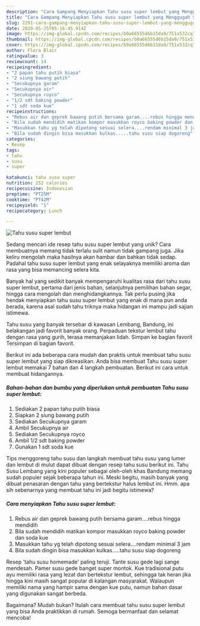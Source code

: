 ```yaml
---
description: "Cara Gampang Menyiapkan Tahu susu super lembut yang Menggugah Selera"
title: "Cara Gampang Menyiapkan Tahu susu super lembut yang Menggugah Selera"
slug: 2291-cara-gampang-menyiapkan-tahu-susu-super-lembut-yang-menggugah-selera
date: 2020-05-25T05:16:45.914Z
image: https://img-global.cpcdn.com/recipes/b0a66555d6b15da9/751x532cq70/tahu-susu-super-lembut-foto-resep-utama.jpg
thumbnail: https://img-global.cpcdn.com/recipes/b0a66555d6b15da9/751x532cq70/tahu-susu-super-lembut-foto-resep-utama.jpg
cover: https://img-global.cpcdn.com/recipes/b0a66555d6b15da9/751x532cq70/tahu-susu-super-lembut-foto-resep-utama.jpg
author: Flora Blair
ratingvalue: 3
reviewcount: 14
recipeingredient:
- "2 papan tahu putih biasa"
- "2 siung bawang putih"
- "Secukupnya garam"
- "Secukupnya air"
- "Secukupnya royco"
- "1/2 sdt baking powder"
- "1 sdt soda kue"
recipeinstructions:
- "Rebus air dan geprek bawang putih bersama garam....rebus hingga mendidih"
- "Bila sudah mendidih matikan kompor masukkan royco baking powder dan soda kue"
- "Masukkan tahu yg telah dipotong sesuai selera....rendam minimal 3 jam"
- "Bila sudah dingin bisa masukkan kulkas.....tahu susu siap dogoreng"
categories:
- Resep
tags:
- tahu
- susu
- super

katakunci: tahu susu super 
nutrition: 252 calories
recipecuisine: Indonesian
preptime: "PT25M"
cooktime: "PT42M"
recipeyield: "1"
recipecategory: Lunch

---
```



![Tahu susu super lembut](https://img-global.cpcdn.com/recipes/b0a66555d6b15da9/751x532cq70/tahu-susu-super-lembut-foto-resep-utama.jpg)

Sedang mencari ide resep tahu susu super lembut yang unik? Cara membuatnya memang tidak terlalu sulit namun tidak gampang juga. Jika keliru mengolah maka hasilnya akan hambar dan bahkan tidak sedap. Padahal tahu susu super lembut yang enak selayaknya memiliki aroma dan rasa yang bisa memancing selera kita.

Banyak hal yang sedikit banyak mempengaruhi kualitas rasa dari tahu susu super lembut, pertama dari jenis bahan, selanjutnya pemilihan bahan segar, hingga cara mengolah dan menghidangkannya. Tak perlu pusing jika hendak menyiapkan tahu susu super lembut yang enak di mana pun anda berada, karena asal sudah tahu triknya maka hidangan ini mampu jadi sajian istimewa.

Tahu susu yang banyak tersebar di kawasan Lembang, Bandung, ini belakangan jadi favorit banyak orang. Perpaduan tekstur lembut tahu dengan rasa yang gurih, terasa memanjakan lidah. Simpan ke bagian favorit Tersimpan di bagian favorit.


Berikut ini ada beberapa cara mudah dan praktis untuk membuat tahu susu super lembut yang siap dikreasikan. Anda bisa membuat Tahu susu super lembut memakai 7 bahan dan 4 langkah pembuatan. Berikut ini cara untuk membuat hidangannya.

<!--inarticleads1-->

##### Bahan-bahan dan bumbu yang diperlukan untuk pembuatan Tahu susu super lembut:

1. Sediakan 2 papan tahu putih biasa
1. Siapkan 2 siung bawang putih
1. Sediakan Secukupnya garam
1. Ambil Secukupnya air
1. Sediakan Secukupnya royco
1. Ambil 1/2 sdt baking powder
1. Gunakan 1 sdt soda kue


Tips menggoreng tahu susu dan langkah membuat tahu susu yang lumer dan lembut di mulut dapat dibuat dengan resep tahu susu berikut ini. Tahu Susu Lembang yang kini populer sebagai oleh-oleh khas Bandung memang sudah populer sejak beberapa tahun ini. Meski begitu, masih banyak yang dibuat penasaran dengan tahu yang bertekstur halus lembut ini. Hmm. apa sih sebenarnya yang membuat tahu ini jadi begitu istimewa? 

<!--inarticleads2-->

##### Cara menyiapkan Tahu susu super lembut:

1. Rebus air dan geprek bawang putih bersama garam....rebus hingga mendidih
1. Bila sudah mendidih matikan kompor masukkan royco baking powder dan soda kue
1. Masukkan tahu yg telah dipotong sesuai selera....rendam minimal 3 jam
1. Bila sudah dingin bisa masukkan kulkas.....tahu susu siap dogoreng


Resep &#39;tahu susu homemade&#39; paling teruji. Tante susu gede lagi sange mendesah. Pamer susu gede banget super montok. Kue tradisional putu ayu memiliki rasa yang lezat dan bertekstur lembut, sehingga tak heran jika hingga kini masih sangat popular di kalangan masyarakat. Walaupun memiliki nama yang hampir sama dengan kue putu, namun bahan dasar yang digunakan sangat berbeda. 

Bagaimana? Mudah bukan? Itulah cara membuat tahu susu super lembut yang bisa Anda praktikkan di rumah. Semoga bermanfaat dan selamat mencoba!
